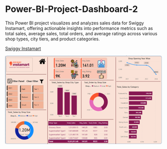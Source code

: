 # Power-BI-Project-Dashboard-2
This Power BI project visualizes and analyzes sales data for Swiggy Instamart, offering actionable insights into performance metrics such as total sales, average sales, total orders, and average ratings across various shop types, city tiers, and product categories.

[Swiggy Instamart](https://github.com/amishameshram/Power-BI-Project-Dashboard-2/blob/bfcb488f6ef3e530cf31f437b3a0feebabe89ce1/Swiggy%20Instamaet.png)


<img src="https://github.com/amishameshram/Power-BI-Project-Dashboard-2/blob/bfcb488f6ef3e530cf31f437b3a0feebabe89ce1/Swiggy%20Instamaet.png" alt="Image Description" width="600">
